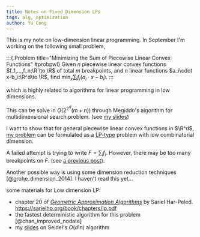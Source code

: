 ```yaml
---
title: Notes on Fixed Dimension LPs
tags: alg, optimization
author: Yu Cong
---
```



This is my note on low-dimension linear programming. In September I'm working on the following small problem,

:::{.Problem title="Minimizing the Sum of Piecewise Linear Convex Functions" #probpwl}
Given $n$ piecewise linear convex functions $f_1,...,f_n:\R \to \R$ of total $m$ breakpoints, and $n$ linear functions $a_i\cdot x-b_i:\R^d\to \R$, find $\min_x \sum_i f_i(a_i\cdot x-b_i)$.
:::

which is highly related to algorithms for linear programming in low dimensions.

This can be solve in $O(2^{2^d}(m+n))$ through Megiddo's algorithm for multidimensional search problem. (see [my slides](/pdfs/LowdimLP-Megiddo.pdf))

I want to show that for general piecewise linear convex functions in $\R^d$, [my problem](#probpwl) can be formulated as a [LP-type](https://en.wikipedia.org/wiki/LP-type_problem) problem with low combinatorial dimension.

A failed attempt is trying to write $F=\sum_i f_i$. However, there may be too many breakpoints on $F$. (see [a previous post](/posts/2024-09-16-piecewise-linear.html)).

Another possible way is using some dimension reduction techniques [@grohe_dimension_2014]. I haven't read this yet...

some materials for Low dimension LP:

- chapter 20 of [*Geometric Approximation Algorithms*](https://sarielhp.org/book/) by Sariel Har-Peled.  <https://sarielhp.org/book/chapters/lp.pdf>
- the fastest deterministic algorithm for this problem [@chan_improved_nodate]
- my [slides](/pdfs/LowdimLP-Seidel.pdf) on Seidel's $O(d!n)$ algorithm 